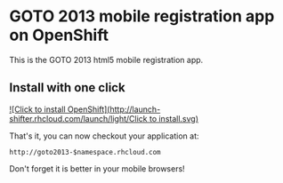 GOTO 2013 mobile registration app on OpenShift
==============================================
This is the GOTO 2013 html5 mobile registration app.


Install with one click
----------------------
[![Click to install OpenShift](http://launch-shifter.rhcloud.com/launch/light/Click to install.svg)](https://openshift.redhat.com/app/console/application_type/custom?&cartridges[]=jbosseap-6&initial_git_url=https://github.com/eschabell/openshift-goto.git&name=goto2013)


That's it, you can now checkout your application at:

    http://goto2013-$namespace.rhcloud.com

Don't forget it is better in your mobile browsers!
